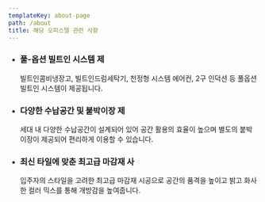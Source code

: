 ```yaml
---
templateKey: about-page
path: /about
title: 해당 오피스텔 관련 사항
---
```

* ### 풀-옵션 빌트인 시스템 제

  빌트인콤비냉장고, 빌트인드럼세탁기, 천정형 시스템 에어컨, 2구 인덕션 등 풀옵션 빌트인 시스템이 제공됩니다.   
* ### 다양한 수납공간 및 붙박이장 제

  세대 내 다양한 수납공간이 설계되어 있어 공간 활용의 효율이 높으며 별도의 붙박이장이 제공되어 편리하게 이용할 수 있습니다. 
* ### 최신 타일에 맞춘 최고급 마감재 사

  입주자의 스타일을 고려한 최고급 마감재 시공으로 공간의 품격을 높이고 밝고 화사한 컬러 믹스를 통해 개방감을 높여줍니다.